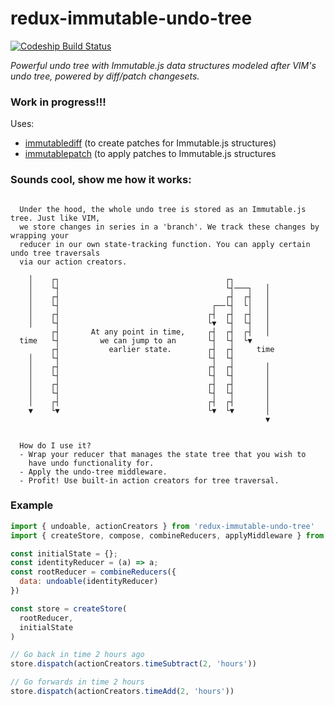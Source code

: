 # redux-immutable-undo-tree

[![Codeship Build Status](https://codeship.com/projects/c52faeb0-e5a0-0133-e4c3-0e12c0a498c1/status?branch=master)](https://codeship.com/projects/146662)

_Powerful undo tree with Immutable.js data structures modeled after VIM's undo tree,
powered by diff/patch changesets._

### Work in progress!!!

Uses:
- [immutablediff](https://github.com/intelie/immutable-js-diff) (to create patches for Immutable.js structures)
- [immutablepatch](https://github.com/intelie/immutable-js-patch) (to apply patches to Immutable.js structures


### Sounds cool, show me how it works:

```

  Under the hood, the whole undo tree is stored as an Immutable.js tree. Just like VIM,
  we store changes in series in a 'branch'. We track these changes by wrapping your
  reducer in our own state-tracking function. You can apply certain undo tree traversals
  via our action creators.

    │    ┌┐                                     ┌┐
    │    └┤                                     └┤───┐   │
    │    ┌┤                                     ┌┤  ┌┤   │
    │    └┤                                  ┌──└┤  └│   │
    │    ┌┤                                 ┌┤  ┌┤  ┌┤   │
    │    └┤                                 └▼  └┤  └┤   │
         ┌┤       At any point in time,     ┌┤  ┌┤  ┌┤   │
  time   └┤         we can jump to an       └┤  └┤  └▼
         ┌┤           earlier state.        ┌┤  ┌┤     time
    │    └┤                                 └┤  └┤
    │    ┌┤                                 ┌┤  ┌┤       │
    │    └┤                                 └┤  └┤       │
    │    ┌┤                                 ┌┤  ┌┤       │
    │    └┤                                 └┤  └┤       │
    │    ┌┤                                 ┌┤  ┌┤       │
    ▼    └▼                                 └▼  └▼       │
                                                         ▼


  How do I use it?
  - Wrap your reducer that manages the state tree that you wish to
    have undo functionality for.
  - Apply the undo-tree middleware.
  - Profit! Use built-in action creators for tree traversal.

```

### Example

```javascript
import { undoable, actionCreators } from 'redux-immutable-undo-tree'
import { createStore, compose, combineReducers, applyMiddleware } from 'redux'

const initialState = {};
const identityReducer = (a) => a;
const rootReducer = combineReducers({
  data: undoable(identityReducer)
})

const store = createStore(
  rootReducer,
  initialState
)

// Go back in time 2 hours ago
store.dispatch(actionCreators.timeSubtract(2, 'hours'))

// Go forwards in time 2 hours
store.dispatch(actionCreators.timeAdd(2, 'hours'))
```
